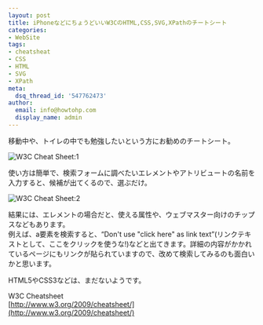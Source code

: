 ```yaml
---
layout: post
title: iPhoneなどにちょうどいいW3CのHTML,CSS,SVG,XPathのチートシート
categories:
- WebSite
tags:
- cheatsheat
- CSS
- HTML
- SVG
- XPath
meta:
  dsq_thread_id: '547762473'
author:
  email: info@howtohp.com
  display_name: admin
---
```

移動中や、トイレの中でも勉強したいという方にお勧めのチートシート。


![W3C Cheat Sheet:1](/img/posts/w3c-cheatsheet/ss1.png)

使い方は簡単で、検索フォームに調べたいエレメントやアトリビュートの名前を入力すると、候補が出てくるので、選ぶだけ。

![W3C Cheat Sheet:2](/img/posts/w3c-cheatsheet/ss2.png)

結果には、エレメントの場合だと、使える属性や、ウェブマスター向けのチップスなどもあります。  
例えば、a要素を検索すると、<q>Don't use "click here" as link text</q>(リンクテキストとして、ここをクリックを使うな!)などと出てきます。詳細の内容がかかれているページにもリンクが貼られていますので、改めて検索してみるのも面白いかと思います。

HTML5やCSS3などは、まだないようです。

W3C Cheatsheet  
[http://www.w3.org/2009/cheatsheet/](http://www.w3.org/2009/cheatsheet/)
